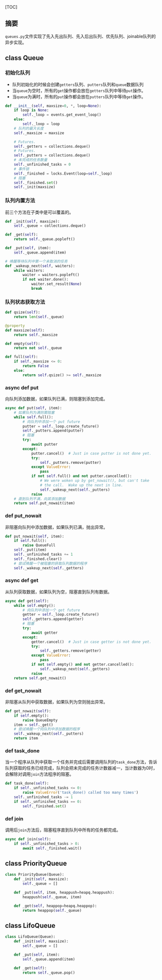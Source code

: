 [TOC]
## 摘要
`queues.py`文件实现了先入先出队列、先入后出队列、优先队列、joinable队列的异步实现。
## class Queue
### 初始化队列
- 队列初始化的时候会创建`getters`队列、`putters`队列和`queue`数据队列
- 当`queue`为空时，所有的`get`操作都会放在`getters`队列中等待`put`操作。
- 当`queue`为满时，所有的`put`操作都会放在`putters`队列中等待`get`操作。
```python
def __init__(self, maxsize=0, *, loop=None):
	if loop is None:
		self._loop = events.get_event_loop()
	else:
		self._loop = loop
	# 队列的最大长度
	self._maxsize = maxsize

	# Futures.
	self._getters = collections.deque()
	# Futures.
	self._putters = collections.deque()
	# 未完成的任务数量
	self._unfinished_tasks = 0
	# 事件锁
	self._finished = locks.Event(loop=self._loop)
	# 阻塞
	self._finished.set()
	self._init(maxsize)
```
### 队列内置方法
前三个方法在子类中是可以覆盖的。
```python
def _init(self, maxsize):
	self._queue = collections.deque()

def _get(self):
	return self._queue.popleft()

def _put(self, item):
	self._queue.append(item)

# 唤醒等待队列中第一个未取消的任务
def _wakeup_next(self, waiters):
	while waiters:
		waiter = waiters.popleft()
		if not waiter.done():
			waiter.set_result(None)
			break
```
### 队列状态获取方法
```python
def qsize(self):
	return len(self._queue)

@property
def maxsize(self):
	return self._maxsize

def empty(self):
	return not self._queue

def full(self):
	if self._maxsize <= 0:
		return False
	else:
		return self.qsize() >= self._maxsize
```
### async def put
向队列添加数据，如果队列已满，则阻塞到添加完成。
```python
async def put(self, item):
	# 如果队列为满则需阻塞
	while self.full():
		# 向队列中添加一个 put future
		putter = self._loop.create_future()
		self._putters.append(putter)
		# 阻塞
		try:
			await putter
		except:
			putter.cancel()  # Just in case putter is not done yet.
			try:
				self._putters.remove(putter)
			except ValueError:
				pass
			if not self.full() and not putter.cancelled():
				# We were woken up by get_nowait(), but can't take
				# the call.  Wake up the next in line.
				self._wakeup_next(self._putters)
			raise
	# 直到队列不满，向其添加数据
	return self.put_nowait(item)
```
### def put_nowait
非阻塞向队列中添加数据，如果队列已满，抛出异常。
```python
def put_nowait(self, item):
	if self.full():
		raise QueueFull
	self._put(item)
	self._unfinished_tasks += 1
	self._finished.clear()
	# 尝试唤醒一个被阻塞的获取队列数据的程序
	self._wakeup_next(self._getters)
```
### async def get
从队列获取数据，如果队列为空，阻塞直到队列有数据。
```python
async def get(self):
	while self.empty():
		# 向队列中添加一个 get future
		getter = self._loop.create_future()
		self._getters.append(getter)
		# 阻塞
		try:
			await getter
		except:
			getter.cancel()  # Just in case getter is not done yet.
			try:
				self._getters.remove(getter)
			except ValueError:
				pass
			if not self.empty() and not getter.cancelled():
				self._wakeup_next(self._getters)
			raise
	return self.get_nowait()
```
### def get_nowait
非阻塞从队列中获取数据，如果队列为空则抛出异常。
```python
def get_nowait(self):
	if self.empty():
		raise QueueEmpty
	item = self._get()
	# 尝试唤醒一个向队列中添加数据的程序
	self._wakeup_next(self._putters)
	return item
```
### def task_done
当一个程序从队列中获取一个任务并完成后需要调用队列的`task_done`方法，告诉队列获取的任务已经完成，队列会把未完成的任务计数器减一，当计数器为0时，会解除对调用`join`方法程序的阻塞。
```python
def task_done(self):
	if self._unfinished_tasks <= 0:
		raise ValueError('task_done() called too many times')
	self._unfinished_tasks -= 1
	if self._unfinished_tasks == 0:
		self._finished.set()
```
### def join
调用后`join`方法后，阻塞程序直到队列中所有的任务都完成。
```python
async def join(self):
	if self._unfinished_tasks > 0:
		await self._finished.wait()
```
## class PriorityQueue
```python
class PriorityQueue(Queue):
    def _init(self, maxsize):
        self._queue = []

    def _put(self, item, heappush=heapq.heappush):
        heappush(self._queue, item)

    def _get(self, heappop=heapq.heappop):
        return heappop(self._queue)
```
## class LifoQueue
```python
class LifoQueue(Queue):
    def _init(self, maxsize):
        self._queue = []

    def _put(self, item):
        self._queue.append(item)

    def _get(self):
        return self._queue.pop()
```